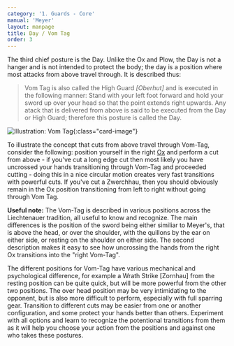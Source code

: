 ```yaml
---
category: '1. Guards - Core'
manual: 'Meyer'
layout: manpage
title: Day / Vom Tag
order: 3
---
```


The third chief posture is the Day. Unlike the Ox and Plow, the Day is not a hanger and is not intended to protect the body; the day is a position where most attacks from above travel through. It is described thus:

> Vom Tag is also called the High Guard *[Oberhut]* and is executed in the following manner: Stand with your left foot forward and hold your sword up over your head so that the point extends right upwards. Any atack that is delivered from above is said to be executed from the Day or High Guard; therefore this posture is called the Day.

![Illustration: Vom Tag](/manuals/meyer/images/guards/vom-tag-illustration.jpg){:class="card-image"}

To illustrate the concept that cuts from above travel through Vom-Tag, consider the following: position yourself in the right [Ox](ochs) and perform a cut from above - if you've cut a long edge cut then most likely you have uncrossed your hands transitioning through Vom-Tag and proceeded cutting - doing this in a nice circular motion creates very fast transitions with powerful cuts. If you've cut a Zwerchhau, then you should obviously remain in the Ox position transitioning from left to right without going through Vom Tag.

**Useful note:** The Vom-Tag is described in various positions across the Liechtenauer tradition, all useful to know and recognize. The main differences is the position of the sword being either similiar to Meyer's, that is above the head, or over the shoulder, with the quillons by the ear on either side, or resting on the shoulder on either side. The second description makes it easy to see how uncrossing the hands from the right Ox transitions into the "right Vom-Tag".

The different positions for Vom-Tag have various mechanical and psychological difference, for example a Wrath Strike [Zornhau] from the resting position can be quite quick, but will be more powerful from the other two positions. The over head position may be very intimidating to the opponent, but is also more difficult to perform, especially with full sparring gear. Transition to different cuts may be easier from one or another configuration, and some protect your hands better than others. Experiment with all options and learn to recognize the potentional transitions from them as it will help you choose your action from the positions and against one who takes these postures.